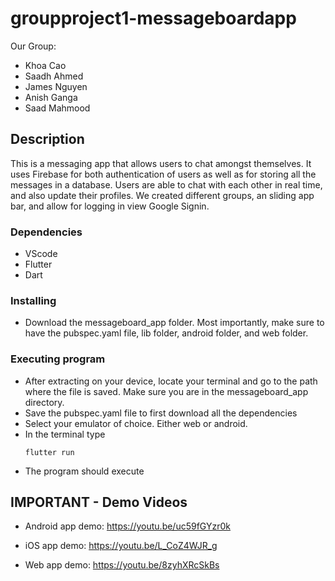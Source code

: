 # groupproject1-messageboardapp

Our Group:
  - Khoa Cao
  - Saadh Ahmed
  - James Nguyen
  - Anish Ganga
  - Saad Mahmood

## Description

This is a messaging app that allows users to chat amongst themselves. It uses Firebase for both authentication of users as well as for storing all the messages in a database. Users are able to chat with each other in real time, and also update their profiles. We created different groups, an sliding app bar, and allow for logging in view Google Signin.

### Dependencies

* VScode
* Flutter
* Dart

### Installing

* Download the messageboard_app folder. Most importantly, make sure to have the pubspec.yaml file, lib folder, android folder, and web folder.

### Executing program

* After extracting on your device, locate your terminal and go to the path where the file is saved. Make sure you are in the messageboard_app directory.
* Save the pubspec.yaml file to first download all the dependencies
* Select your emulator of choice. Either web or android.
* In the terminal type
   ```
   flutter run
   ```
* The program should execute

## IMPORTANT - Demo Videos 
* Android app demo: 
https://youtu.be/uc59fGYzr0k

* iOS app demo: 
https://youtu.be/L_CoZ4WJR_g

* Web app demo: 
https://youtu.be/8zyhXRcSkBs



